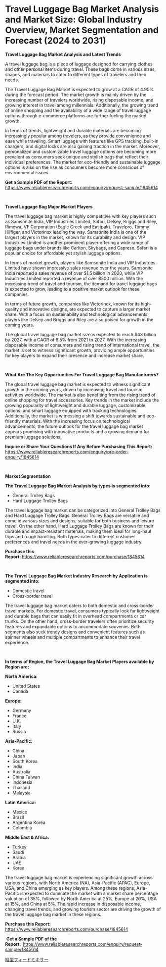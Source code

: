 <p><h1>Travel Luggage Bag Market Analysis and Market Size: Global Industry Overview, Market Segmentation and Forecast (2024 to 2031)</h1></p><p><strong>Travel Luggage Bag Market Analysis and Latest Trends</strong></p>
<p><p>A travel luggage bag is a piece of luggage designed for carrying clothes and other personal items during travel. These bags come in various sizes, shapes, and materials to cater to different types of travelers and their needs.</p><p>The Travel Luggage Bag Market is expected to grow at a CAGR of 4.90% during the forecast period. The market growth is mainly driven by the increasing number of travelers worldwide, rising disposable income, and growing interest in travel among millennials. Additionally, the growing trend of online shopping and the availability of a wide range of travel luggage options through e-commerce platforms are further fueling the market growth.</p><p>In terms of trends, lightweight and durable materials are becoming increasingly popular among travelers, as they provide convenience and ease while traveling. Smart luggage with features like GPS tracking, built-in chargers, and digital locks are also gaining traction in the market. Moreover, personalized and customizable travel luggage options are becoming more prevalent as consumers seek unique and stylish bags that reflect their individual preferences. The market for eco-friendly and sustainable luggage options is also on the rise as consumers become more conscious of environmental issues.</p></p>
<p><strong>Get a Sample PDF of the Report:&nbsp;</strong> <a href="https://www.reliableresearchreports.com/enquiry/request-sample/1845614">https://www.reliableresearchreports.com/enquiry/request-sample/1845614</a></p>
<p>&nbsp;</p>
<p><strong>Travel Luggage Bag Major Market Players</strong></p>
<p><p>The travel luggage bag market is highly competitive with key players such as Samsonite India, VIP Industries Limited, Safari, Delsey, Briggs and Riley, Rimowa, VF Corporation (Eagle Creek and Eastpak), Travelpro, Tommy Hilfiger, and Victorinox leading the way. Samsonite India is one of the largest players in the market, known for its durability and design. VIP Industries Limited is another prominent player offering a wide range of luggage bags under brands like Carlton, Skybags, and Caprese. Safari is a popular choice for affordable yet stylish luggage options.</p><p>In terms of market growth, players like Samsonite India and VIP Industries Limited have shown impressive sales revenue over the years. Samsonite India reported a sales revenue of over $1.5 billion in 2020, while VIP Industries Limited reported a revenue of over $500 million. With the increasing trend of travel and tourism, the demand for travel luggage bags is expected to grow, leading to a positive market outlook for these companies.</p><p>In terms of future growth, companies like Victorinox, known for its high-quality and innovative designs, are expected to capture a larger market share. With a focus on sustainability and technological advancements, players like Delsey and Briggs and Riley are also poised for growth in the coming years.</p><p>The global travel luggage bag market size is expected to reach $43 billion by 2027, with a CAGR of 6.5% from 2021 to 2027. With the increasing disposable income of consumers and rising trend of international travel, the market is set to witness significant growth, providing ample opportunities for key players to expand their presence and increase market share.</p></p>
<p>&nbsp;</p>
<p><strong>What Are The Key Opportunities For Travel Luggage Bag Manufacturers?</strong></p>
<p><p>The global travel luggage bag market is expected to witness significant growth in the coming years, driven by increasing travel and tourism activities worldwide. The market is also benefiting from the rising trend of online shopping for travel accessories. Key trends in the market include the growing popularity of lightweight and durable luggage, customizable options, and smart luggage equipped with tracking technologies. Additionally, the market is witnessing a shift towards sustainable and eco-friendly materials. With the increasing focus on technological advancements, the future outlook for the travel luggage bag market appears promising with innovative products and a growing demand for premium luggage solutions.</p></p>
<p><strong>Inquire or Share Your Questions If Any Before Purchasing This Report:</strong> <a href="https://www.reliableresearchreports.com/enquiry/pre-order-enquiry/1845614">https://www.reliableresearchreports.com/enquiry/pre-order-enquiry/1845614</a></p>
<p>&nbsp;</p>
<p><strong>Market Segmentation</strong></p>
<p><strong>The Travel Luggage Bag Market Analysis by types is segmented into:</strong></p>
<p><ul><li>General Trolley Bags</li><li>Hard Luggage Trolley Bags</li></ul></p>
<p><p>The travel luggage bag market can be categorized into General Trolley Bags and Hard Luggage Trolley Bags. General Trolley Bags are versatile and come in various sizes and designs, suitable for both business and leisure travel. On the other hand, Hard Luggage Trolley Bags are known for their durable and impact-resistant materials, making them ideal for long-haul trips and rough handling. Both types cater to different customer preferences and travel needs in the ever-growing luggage industry.</p></p>
<p><strong>Purchase this Report:&nbsp;</strong><a href="https://www.reliableresearchreports.com/purchase/1845614">https://www.reliableresearchreports.com/purchase/1845614</a></p>
<p>&nbsp;</p>
<p><strong>The Travel Luggage Bag Market Industry Research by Application is segmented into:</strong></p>
<p><ul><li>Domestic travel</li><li>Cross-border travel</li></ul></p>
<p><p>The travel luggage bag market caters to both domestic and cross-border travel markets. For domestic travel, consumers typically look for lightweight and durable bags that can easily fit in overhead compartments or car trunks. On the other hand, cross-border travelers often prioritize security features and expandable options to accommodate souvenirs. Both segments also seek trendy designs and convenient features such as spinner wheels and multiple compartments to enhance their travel experience.</p></p>
<p>&nbsp;</p>
<p><strong>In terms of Region, the Travel Luggage Bag Market Players available by Region are:</strong></p>
<p>
    <p> <strong> North America: </strong>
        <ul>
            <li>United States</li>
            <li>Canada</li>
        </ul>
        </p> 
    <p> <strong> Europe: </strong>
        <ul>
            <li>Germany</li>
            <li>France</li>
            <li>U.K.</li>
            <li>Italy</li>
            <li>Russia</li>
        </ul>
        </p> 
    <p> <strong> Asia-Pacific: </strong>
        <ul>
            <li>China</li>
            <li>Japan</li>
            <li>South Korea</li>
            <li>India</li>
            <li>Australia</li>
            <li>China Taiwan</li>
            <li>Indonesia</li>
            <li>Thailand</li>
            <li>Malaysia</li>
        </ul>
        </p> 
    <p> <strong> Latin America: </strong>
        <ul>
            <li>Mexico</li>
            <li>Brazil</li>
            <li>Argentina Korea</li>
            <li>Colombia</li>
        </ul>
        </p> 
    <p> <strong> Middle East & Africa: </strong>
        <ul>
            <li>Turkey</li>
            <li>Saudi</li>
            <li>Arabia</li>
            <li>UAE</li>
            <li>Korea</li>
        </ul>
    </p>
    </p>
<p><p>The travel luggage bag market is experiencing significant growth across various regions, with North America (NA), Asia-Pacific (APAC), Europe, USA, and China emerging as key players. Among these regions, Asia-Pacific is expected to dominate the market with a market share percentage valuation of 35%, followed by North America at 25%, Europe at 20%, USA at 15%, and China at 5%. The rapid increase in disposable income, changing travel trends, and growing tourism sector are driving the growth of the travel luggage bag market in these regions.</p></p>
<p><strong>Purchase this Report: </strong><a href="https://www.reliableresearchreports.com/purchase/1845614">https://www.reliableresearchreports.com/purchase/1845614</a></p>
<p>&nbsp;<strong>Get a Sample PDF of the Report:&nbsp;&nbsp;</strong><a href="https://www.reliableresearchreports.com/enquiry/request-sample/1845614">https://www.reliableresearchreports.com/enquiry/request-sample/1845614</a></p>
<p><strong></strong></p>
<p><p><a href="https://github.com/zekaoe592392/Market-Research-Report-List-1/blob/main/40203682874.md">縦型フィードミキサー</a></p></p>